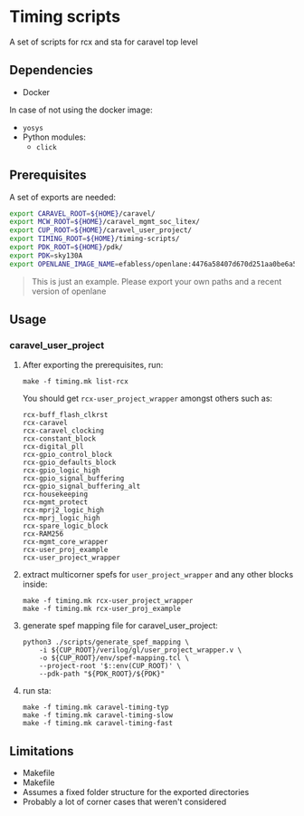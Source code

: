 # Timing scripts

A set of scripts for rcx and sta for caravel top level 

## Dependencies
- Docker

In case of not using the docker image:
- `yosys`
- Python modules:
    - `click`


## Prerequisites

A set of exports are needed:
```bash
export CARAVEL_ROOT=${HOME}/caravel/
export MCW_ROOT=${HOME}/caravel_mgmt_soc_litex/
export CUP_ROOT=${HOME}/caravel_user_project/
export TIMING_ROOT=${HOME}/timing-scripts/
export PDK_ROOT=${HOME}/pdk/
export PDK=sky130A
export OPENLANE_IMAGE_NAME=efabless/openlane:4476a58407d670d251aa0be6a55e5391bb181c4e-amd64
```

> This is just an example. Please export your own paths and a recent version of openlane

## Usage

### caravel_user_project

1. After exporting the prerequisites, run:

    ```
    make -f timing.mk list-rcx
    ```
    You should get `rcx-user_project_wrapper` amongst others such as: 

    ```
    rcx-buff_flash_clkrst
    rcx-caravel
    rcx-caravel_clocking
    rcx-constant_block
    rcx-digital_pll
    rcx-gpio_control_block
    rcx-gpio_defaults_block
    rcx-gpio_logic_high
    rcx-gpio_signal_buffering
    rcx-gpio_signal_buffering_alt
    rcx-housekeeping
    rcx-mgmt_protect
    rcx-mprj2_logic_high
    rcx-mprj_logic_high
    rcx-spare_logic_block
    rcx-RAM256
    rcx-mgmt_core_wrapper
    rcx-user_proj_example
    rcx-user_project_wrapper
    ```

2. extract multicorner spefs for `user_project_wrapper` and any other blocks inside:

    ```
    make -f timing.mk rcx-user_project_wrapper
    make -f timing.mk rcx-user_proj_example
    ```
3. generate spef mapping file for caravel_user_project:

    ```
    python3 ./scripts/generate_spef_mapping \
        -i ${CUP_ROOT}/verilog/gl/user_project_wrapper.v \
        -o ${CUP_ROOT}/env/spef-mapping.tcl \
        --project-root '$::env(CUP_ROOT)' \
        --pdk-path "${PDK_ROOT}/${PDK}"
    ```

4. run sta:

    ```
    make -f timing.mk caravel-timing-typ
    make -f timing.mk caravel-timing-slow
    make -f timing.mk caravel-timing-fast
    ```

## Limitations

- Makefile
- Makefile
- Assumes a fixed folder structure for the exported directories
- Probably a lot of corner cases that weren't considered
